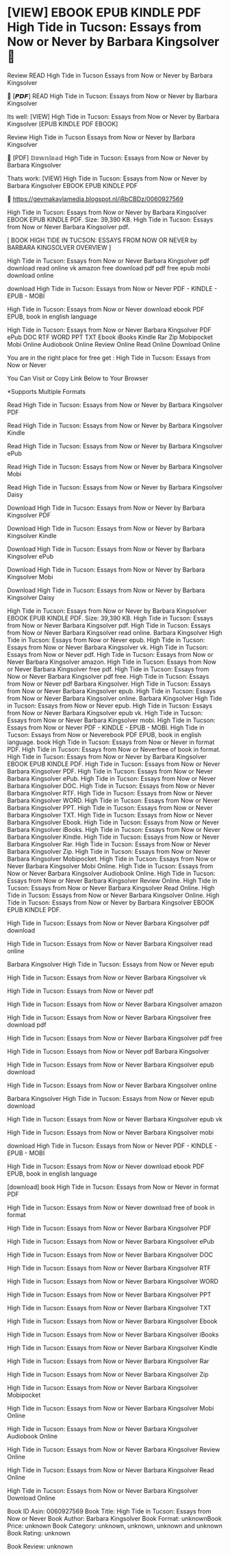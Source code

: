 # [VIEW] EBOOK EPUB KINDLE PDF High Tide in Tucson: Essays from Now or Never by  Barbara Kingsolver 📁
Review READ High Tide in Tucson Essays from Now or Never by Barbara Kingsolver

📨 [𝙋𝘿𝙁] READ High Tide in Tucson: Essays from Now or Never by Barbara Kingsolver

Its well: [VIEW] High Tide in Tucson: Essays from Now or Never by Barbara Kingsolver [EPUB KINDLE PDF EBOOK]


Review High Tide in Tucson Essays from Now or Never by Barbara Kingsolver

📁 [PDF] 𝔻𝕠𝕨𝕟𝕝𝕠𝕒𝕕 High Tide in Tucson: Essays from Now or Never by Barbara Kingsolver

Thats work: [VIEW] High Tide in Tucson: Essays from Now or Never by Barbara Kingsolver EBOOK EPUB KINDLE PDF



👋 https://gevmakaylamedia.blogspot.nl/jRbCBDz/0060927569



High Tide in Tucson: Essays from Now or Never by Barbara Kingsolver EBOOK EPUB KINDLE PDF. Size: 39,390 KB. High Tide in Tucson: Essays from Now or Never Barbara Kingsolver pdf.

[ BOOK HIGH TIDE IN TUCSON: ESSAYS FROM NOW OR NEVER by BARBARA KINGSOLVER OVERVIEW ]

High Tide in Tucson: Essays from Now or Never Barbara Kingsolver pdf download read online vk amazon free download pdf pdf free epub mobi download online

download High Tide in Tucson: Essays from Now or Never PDF - KINDLE - EPUB - MOBI

High Tide in Tucson: Essays from Now or Never download ebook PDF EPUB, book in english language

High Tide in Tucson: Essays from Now or Never Barbara Kingsolver PDF ePub DOC RTF WORD PPT TXT Ebook iBooks Kindle Rar Zip Mobipocket Mobi Online Audiobook Online Review Online Read Online Download Online

You are in the right place for free get : High Tide in Tucson: Essays from Now or Never

You Can Visit or Copy Link Below to Your Browser

*Supports Multiple Formats

Read High Tide in Tucson: Essays from Now or Never by Barbara Kingsolver PDF

Read High Tide in Tucson: Essays from Now or Never by Barbara Kingsolver Kindle

Read High Tide in Tucson: Essays from Now or Never by Barbara Kingsolver ePub

Read High Tide in Tucson: Essays from Now or Never by Barbara Kingsolver Mobi

Read High Tide in Tucson: Essays from Now or Never by Barbara Kingsolver Daisy

Download High Tide in Tucson: Essays from Now or Never by Barbara Kingsolver PDF

Download High Tide in Tucson: Essays from Now or Never by Barbara Kingsolver Kindle

Download High Tide in Tucson: Essays from Now or Never by Barbara Kingsolver ePub

Download High Tide in Tucson: Essays from Now or Never by Barbara Kingsolver Mobi

Download High Tide in Tucson: Essays from Now or Never by Barbara Kingsolver Daisy

High Tide in Tucson: Essays from Now or Never by Barbara Kingsolver EBOOK EPUB KINDLE PDF. Size: 39,390 KB. High Tide in Tucson: Essays from Now or Never Barbara Kingsolver pdf. High Tide in Tucson: Essays from Now or Never Barbara Kingsolver read online. Barbara Kingsolver High Tide in Tucson: Essays from Now or Never epub. High Tide in Tucson: Essays from Now or Never Barbara Kingsolver vk. High Tide in Tucson: Essays from Now or Never pdf. High Tide in Tucson: Essays from Now or Never Barbara Kingsolver amazon. High Tide in Tucson: Essays from Now or Never Barbara Kingsolver free pdf. High Tide in Tucson: Essays from Now or Never Barbara Kingsolver pdf free. High Tide in Tucson: Essays from Now or Never pdf Barbara Kingsolver. High Tide in Tucson: Essays from Now or Never Barbara Kingsolver epub. High Tide in Tucson: Essays from Now or Never Barbara Kingsolver online. Barbara Kingsolver High Tide in Tucson: Essays from Now or Never epub. High Tide in Tucson: Essays from Now or Never Barbara Kingsolver epub vk. High Tide in Tucson: Essays from Now or Never Barbara Kingsolver mobi. High Tide in Tucson: Essays from Now or Never PDF - KINDLE - EPUB - MOBI. High Tide in Tucson: Essays from Now or Neverebook PDF EPUB, book in english language. book High Tide in Tucson: Essays from Now or Never in format PDF. High Tide in Tucson: Essays from Now or Neverfree of book in format. High Tide in Tucson: Essays from Now or Never by Barbara Kingsolver EBOOK EPUB KINDLE PDF. High Tide in Tucson: Essays from Now or Never Barbara Kingsolver PDF. High Tide in Tucson: Essays from Now or Never Barbara Kingsolver ePub. High Tide in Tucson: Essays from Now or Never Barbara Kingsolver DOC. High Tide in Tucson: Essays from Now or Never Barbara Kingsolver RTF. High Tide in Tucson: Essays from Now or Never Barbara Kingsolver WORD. High Tide in Tucson: Essays from Now or Never Barbara Kingsolver PPT. High Tide in Tucson: Essays from Now or Never Barbara Kingsolver TXT. High Tide in Tucson: Essays from Now or Never Barbara Kingsolver Ebook. High Tide in Tucson: Essays from Now or Never Barbara Kingsolver iBooks. High Tide in Tucson: Essays from Now or Never Barbara Kingsolver Kindle. High Tide in Tucson: Essays from Now or Never Barbara Kingsolver Rar. High Tide in Tucson: Essays from Now or Never Barbara Kingsolver Zip. High Tide in Tucson: Essays from Now or Never Barbara Kingsolver Mobipocket. High Tide in Tucson: Essays from Now or Never Barbara Kingsolver Mobi Online. High Tide in Tucson: Essays from Now or Never Barbara Kingsolver Audiobook Online. High Tide in Tucson: Essays from Now or Never Barbara Kingsolver Review Online. High Tide in Tucson: Essays from Now or Never Barbara Kingsolver Read Online. High Tide in Tucson: Essays from Now or Never Barbara Kingsolver Online. High Tide in Tucson: Essays from Now or Never by Barbara Kingsolver EBOOK EPUB KINDLE PDF.

High Tide in Tucson: Essays from Now or Never Barbara Kingsolver pdf download

High Tide in Tucson: Essays from Now or Never Barbara Kingsolver read online

Barbara Kingsolver High Tide in Tucson: Essays from Now or Never epub

High Tide in Tucson: Essays from Now or Never Barbara Kingsolver vk

High Tide in Tucson: Essays from Now or Never pdf

High Tide in Tucson: Essays from Now or Never Barbara Kingsolver amazon

High Tide in Tucson: Essays from Now or Never Barbara Kingsolver free download pdf

High Tide in Tucson: Essays from Now or Never Barbara Kingsolver pdf free

High Tide in Tucson: Essays from Now or Never pdf Barbara Kingsolver

High Tide in Tucson: Essays from Now or Never Barbara Kingsolver epub download

High Tide in Tucson: Essays from Now or Never Barbara Kingsolver online

Barbara Kingsolver High Tide in Tucson: Essays from Now or Never epub download

High Tide in Tucson: Essays from Now or Never Barbara Kingsolver epub vk

High Tide in Tucson: Essays from Now or Never Barbara Kingsolver mobi

download High Tide in Tucson: Essays from Now or Never PDF - KINDLE - EPUB - MOBI

High Tide in Tucson: Essays from Now or Never download ebook PDF EPUB, book in english language

[download] book High Tide in Tucson: Essays from Now or Never in format PDF

High Tide in Tucson: Essays from Now or Never download free of book in format

High Tide in Tucson: Essays from Now or Never Barbara Kingsolver PDF

High Tide in Tucson: Essays from Now or Never Barbara Kingsolver ePub

High Tide in Tucson: Essays from Now or Never Barbara Kingsolver DOC

High Tide in Tucson: Essays from Now or Never Barbara Kingsolver RTF

High Tide in Tucson: Essays from Now or Never Barbara Kingsolver WORD

High Tide in Tucson: Essays from Now or Never Barbara Kingsolver PPT

High Tide in Tucson: Essays from Now or Never Barbara Kingsolver TXT

High Tide in Tucson: Essays from Now or Never Barbara Kingsolver Ebook

High Tide in Tucson: Essays from Now or Never Barbara Kingsolver iBooks

High Tide in Tucson: Essays from Now or Never Barbara Kingsolver Kindle

High Tide in Tucson: Essays from Now or Never Barbara Kingsolver Rar

High Tide in Tucson: Essays from Now or Never Barbara Kingsolver Zip

High Tide in Tucson: Essays from Now or Never Barbara Kingsolver Mobipocket

High Tide in Tucson: Essays from Now or Never Barbara Kingsolver Mobi Online

High Tide in Tucson: Essays from Now or Never Barbara Kingsolver Audiobook Online

High Tide in Tucson: Essays from Now or Never Barbara Kingsolver Review Online

High Tide in Tucson: Essays from Now or Never Barbara Kingsolver Read Online

High Tide in Tucson: Essays from Now or Never Barbara Kingsolver Download Online

Book ID Asin: 0060927569
Book Title: High Tide in Tucson: Essays from Now or Never
Book Author: Barbara Kingsolver
Book Format: unknownBook Price: unknown
Book Category: unknown, unknown, unknown and unknown
Book Rating: unknown

Book Review: unknown

